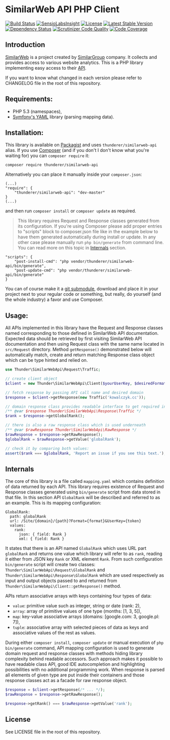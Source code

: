# SimilarWeb API PHP Client

[![Build Status](https://travis-ci.org/thunderer/SimilarWebApi.png?branch=master)](https://travis-ci.org/thunderer/SimilarWebApi)
[![SensioLabsInsight](https://insight.sensiolabs.com/projects/5b82d37f-c410-4fb7-982c-ad495f488526/mini.png)](https://insight.sensiolabs.com/projects/5b82d37f-c410-4fb7-982c-ad495f488526)
[![License](https://poser.pugx.org/thunderer/similarweb-api/license.svg)](https://packagist.org/packages/thunderer/similarweb-api)
[![Latest Stable Version](https://poser.pugx.org/thunderer/similarweb-api/v/stable.svg)](https://packagist.org/packages/thunderer/similarweb-api)
[![Dependency Status](https://www.versioneye.com/user/projects/53b70c110d5bb8be610000d2/badge.svg?style=flat)](https://www.versioneye.com/user/projects/53b70c110d5bb8be610000d2)
[![Scrutinizer Code Quality](https://scrutinizer-ci.com/g/thunderer/SimilarWebApi/badges/quality-score.png?b=master)](https://scrutinizer-ci.com/g/thunderer/SimilarWebApi/?branch=master)
[![Code Coverage](https://scrutinizer-ci.com/g/thunderer/SimilarWebApi/badges/coverage.png?b=master)](https://scrutinizer-ci.com/g/thunderer/SimilarWebApi/?branch=master)

## Introduction

[SimilarWeb](http://www.similarweb.com) is a project created by [SimilarGroup](http://www.similargroup.com) company. It collects and provides access to various website analytics. This is a PHP library implementing easy access to their [API](https://developer.similarweb.com/).

If you want to know what changed in each version please refer to CHANGELOG file in the root of this repository.

## Requirements:

- PHP 5.3 (namespaces),
- [Symfony's YAML](https://github.com/symfony/Yaml) library (parsing mapping data).

## Installation:

This library is available on [Packagist](https://packagist.org/packages/thunderer/similarweb-api) and uses `thunderer/similarweb-api` alias. If you use [Composer](https://getcomposer.org/) (and if you don't I don't know what you're waiting for) you can `composer require` it:

```
composer require thunderer/similarweb-api
```

Alternatively you can place it manually inside your `composer.json`:

```
(...)
"require": {
    "thunderer/similarweb-api": "dev-master"
}
(...)
```

and then run `composer install` or `composer update` as required.

> This library requires Request and Response classes generated from its configuration. If you're using Composer please add proper entries to "scripts" block to composer.json file like in the example below to have them generated automatically during install or update. In any other case please manually run `php bin/generate` from command line. You can read more on this topic in [Internals](#internals) section.
 
```
"scripts": {
    "post-install-cmd": "php vendor/thunderer/similarweb-api/bin/generate",
    "post-update-cmd": "php vendor/thunderer/similarweb-api/bin/generate"
}
```

You can of course make it a [git submodule](http://git-scm.com/docs/git-submodule), download and place it in your project next to your regular code or something, but really, do yourself (and the whole industry) a favor and use Composer.

## Usage:

All APIs implemented in this library have the Request and Response classes named corresponding to those defined in SimilarWeb API documentation. Expected data should be retrieved by first visiting SimilarWeb API documentation and then using Request class with the same name located in `src/Request` directory. Method `getResponse()` demonstrated below will automatically match, create and return matching Response class object which can be type hinted and relied on.

```php
use Thunder\SimilarWebApi\Request\Traffic;

// create client object
$client = new Thunder\SimilarWebApi\Client($yourUserKey, $desiredFormat);

// fetch response by passing API call name and desired domain
$response = $client->getResponse(new Traffic('kowalczyk.cc'));

// domain response class provides readable interface to get required information
/** @var $response Thunder\SimilarWebApi\Response\Traffic */
$rank = $response->getGlobalRank();

// there is also a raw response class which is used underneath
/** @var $rawResponse Thunder\SimilarWebApi\RawResponse */
$rawResponse = $response->getRawResponse();
$globalRank = $rawResponse->getValue('globalRank');

// check it by comparing both values:
assert($rank === $globalRank, 'Report an issue if you see this text.');
```

## Internals

The core of this library is a file called `mapping.yaml` which contains definition of data returned by each API. This library requires existence of Request and Response classes generated using `bin/generate` script from data stored in that file. In this section API `GlobalRank` will be described and referred to as an example. This is its mapping configuration:

```
GlobalRank:
  path: globalRank
  url: /Site/{domain}/{path}?Format={format}&UserKey={token}
  values:
    rank:
      json: { field: Rank }
      xml: { field: Rank }
```

It states that there is an API named `GlobalRank` which uses URL part `globalRank` and returns one value which library will refer to as `rank`, reading it either from JSON key `Rank` or XML element `Rank`. From such configuration `bin/generate` script will create two classes: `Thunder\SimilarWebApi\Request\GlobalRank` and `Thunder\SimilarWebApi\Response\GlobalRank` which are used respectively as input and output objects passed to and returned from `Thunder\SimilarWebApi\Client::getResponse()` method.

APIs return associative arrays with keys containing four types of data:

- `value`: primitive value such as integer, string or date (rank: 2),
- `array`: array of primitive values of one type (months: [1, 3, 5]),
- `map`: key-value associative arrays (domains: [google.com: 3, google.pl: 7]),
- `tuple`: associative array with selected pieces of data as keys and associative values of the rest as values.

During either `composer install`, `composer update` or manual execution of `php bin/generate` command, API mapping configuration is used to generate domain request and response classes with methods hiding library complexity behind readable accessors. Such approach makes it possible to have readable class API, good IDE autocompletion and highlighting possibilities with no additional programming work. When response is parsed all elements of given type are put inside their containers and those response classes act as a facade for raw response object.

```php
$response = $client->getResponse(/* ... */);
$rawResponse = $response->getRawResponse();

$response->getRank() === $rawResponse->getValue('rank');
```

## License

See LICENSE file in the root of this repository.
